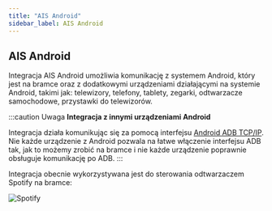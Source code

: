 ```yaml
---
title: "AIS Android"
sidebar_label: AIS Android
---
```


## AIS Android


Integracja AIS Android umożliwia komunikację z systemem Android, który jest na bramce oraz z dodatkowymi urządzeniami działającymi na systemie Android, takimi jak: telewizory, telefony, tablety, zegarki, odtwarzacze samochodowe, przystawki do telewizorów.


:::caution Uwaga
**Integracja z innymi urządzeniami Android**

Integracja działa komunikując się za pomocą interfejsu [Android ADB TCP/IP](https://developer.android.com/studio/command-line/adb).
Nie każde urządzenie z Android pozwala na łatwe włączenie interfejsu ADB tak, jak to możemy zrobić na bramce i nie każde urządzenie poprawnie obsługuje komunikację po ADB.
:::



Integracja obecnie wykorzystywana jest do sterowania odtwarzaczem Spotify na bramce:


![Spotify](/img/en/frontend/spotify_adb.png)




